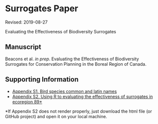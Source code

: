 # Surrogates Paper

Revised: 2019-08-27

Evaluating the Effectiveness of Biodiversity Surrogates

## Manuscript

Beacons et al. <i>in prep</i>. Evaluating the Effectiveness of Biodiversity Surrogates for Conservation Planning in the Boreal Region of Canada.

## Supporting Information

* [Appendix S1. Bird species common and latin names](https://github.com/prvernier/surrogates/blob/master/supp_info/bird_species.md)
* [Appendix S2. Using R to evaluating the effectiveness of surrogates in ecoregion 89*](https://htmlpreview.github.io/?https://github.com/prvernier/surrogates/blob/master/supp_info/eco89.html)

*If Appendix S2 does not render properly, just download the html file (or GitHub project) and open it on your local machine.
